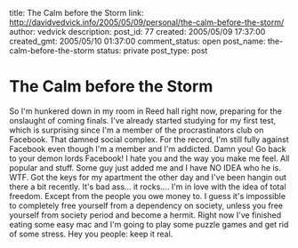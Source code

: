 title: The Calm before the Storm
link: http://davidvedvick.info/2005/05/09/personal/the-calm-before-the-storm/
author: vedvick
description: 
post_id: 77
created: 2005/05/09 17:37:00
created_gmt: 2005/05/10 01:37:00
comment_status: open
post_name: the-calm-before-the-storm
status: private
post_type: post

# The Calm before the Storm

So I'm hunkered down in my room in Reed hall right now, preparing for the onslaught of coming finals. I've already started studying for my first test, which is surprising since I'm a member of the procrastinators club on Facebook. That damned social complex. For the record, I'm still fully against Facebook even though I'm a member and I'm addicted. Damn you! Go back to your demon lords Facebook! I hate you and the way you make me feel. All popular and stuff. Some guy just added me and I have NO IDEA who he is. WTF. Got the keys for my apartment the other day and I've been hangin out there a bit recently. It's bad ass... it rocks.... I'm in love with the idea of total freedom. Except from the people you owe money to. I guess it's impossible to completely free yourself from a dependency on society, unless you free yourself from society period and become a hermit. Right now I've finished eating some easy mac and I'm going to play some puzzle games and get rid of some stress. Hey you people: keep it real.